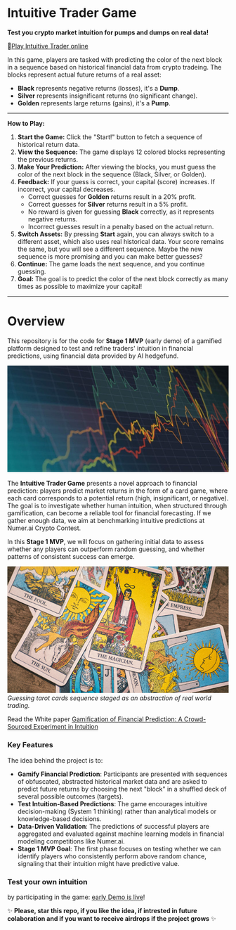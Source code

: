 # Intuitive Trader Game

**Test you crypto market intuition for pumps and dumps on real data!**

🔗[Play Intuitive Trader online](https://run.textvisualization.app/game/)

In this game, players are tasked with predicting the color of the next block in a sequence based on historical financial data from crypto tradeing. The blocks represent actual future returns of a real asset:

- **Black** represents negative returns (losses), it's a **Dump**.
- **Silver** represents insignificant returns (no significant change).
- **Golden** represents large returns (gains), it's a **Pump**.

---

**How to Play:**

1. **Start the Game:** Click the "Start!" button to fetch a sequence of historical return data.
2. **View the Sequence:** The game displays 12 colored blocks representing the previous returns.
3. **Make Your Prediction:** After viewing the blocks, you must guess the color of the next block in the sequence (Black, Silver, or Golden).
4. **Feedback:** If your guess is correct, your capital (score) increases. If incorrect, your capital decreases.
   - Correct guesses for **Golden** returns result in a 20% profit.
   - Correct guesses for **Silver** returns result in a 5% profit.
   - No reward is given for guessing **Black** correctly, as it represents negative returns.
   - Incorrect guesses result in a penalty based on the actual return.
5. **Switch Assets:** By pressing **Start** again, you can always switch to a different asset, which also uses real historical data. Your score remains the same, but you will see a different sequence. Maybe the new sequence is more promising and you can make better guesses?
6. **Continue:** The game loads the next sequence, and you continue guessing.
7. **Goal:** The goal is to predict the color of the next block correctly as many times as possible to maximize your capital!

---

# Overview

This repository is for the code for **Stage 1 MVP** (early demo) of a gamified platform designed to test and refine traders' intuition in financial predictions, using financial data provided by AI hedgefund.

![Trader](./assets/trader.png)

The **Intuitive Trader Game** presents a novel approach to financial prediction: players predict market returns in the form of a card game, where each card corresponds to a potential return (high, insignificant, or negative). The goal is to investigate whether human intuition, when structured through gamification, can become a reliable tool for financial forecasting. If we gather enough data, we aim at benchmarking intuitive predictions at Numer.ai Crypto Contest.

In this **Stage 1 MVP**, we will focus on gathering initial data to assess whether any players can outperform random guessing, and whether patterns of consistent success can emerge.

![Tarot Card Game](./assets/tarot.png)
*Guessing tarot cards sequence staged as an abstraction of real world trading.*

Read the White paper [Gamification of Financial Prediction: A Crowd-Sourced Experiment in Intuition](https://www.academia.edu/127714744/Gamification_of_Financial_Prediction_A_Crowd_Sourced_Experiment_in_Intuition)

### Key Features

The idea behind the project is to:
- **Gamify Financial Prediction**: Participants are presented with sequences of obfuscated, abstracted historical market data and are asked to predict future returns by choosing the next "block" in a shuffled deck of several possible outcomes (targets).
- **Test Intuition-Based Predictions**: The game encourages intuitive decision-making (System 1 thinking) rather than analytical models or knowledge-based decisions.
- **Data-Driven Validation**: The predictions of successful players are aggregated and evaluated against machine learning models in financial modeling competitions like Numer.ai.
- **Stage 1 MVP Goal**: The first phase focuses on testing whether we can identify players who consistently perform above random chance, signaling that their intuition might have predictive value.

### **Test your own intuition**  
by participating in the game: [early Demo is live](https://run.textvisualization.app/game/)!

✨ **Please, star this repo, if you like the idea, if intrested in future colaboration and if you want to receive airdrops if the project grows** ✨

